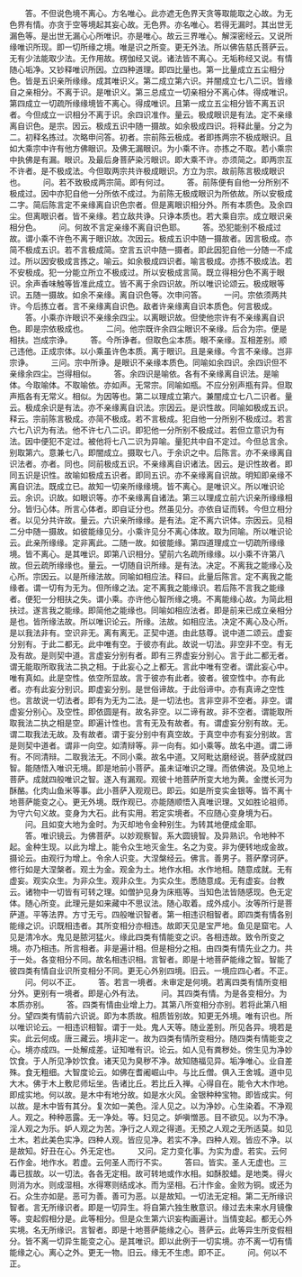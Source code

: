 <!-- { "loadSidebar": true } -->
　　答。不但说色境不离心。方名唯心。此亦遮无色界天贪等取能取之心故。为无色界有情。亦贪于空等境起其妄心故。无色界。亦名唯心。若得无漏时。其出世无漏色等。是出世无漏心心所唯识。亦是唯心。故云三界唯心。解深密经云。又说所缘唯识所现。即一切所缘之境。唯是识之所变。更无外法。所以佛告慈氏菩萨云。无有少法能取少法。无作用故。楞伽经又说。诸法皆不离心。无垢称经又说。有情随心垢净。又钞释唯识所因。立四种道理。即四比量也。第一比量成立五尘相分色。皆是五识亲所缘缘。成其唯识义。第二成立第六识。并闇成立七八二识。皆缘自之亲相分。不离于识。是唯识义。第三总成立一切亲相分不离心体。得成唯识。第四成立一切疏所缘缘境皆不离心。得成唯识。且第一成立五尘相分皆不离五识者。今但成立一识相分不离于识。余四识准作。量云。极成眼识是有法。定不亲缘离自识色。是宗。因云。极成五识中随一摄故。如余极成四识。将释此量。分之为二。初释名拣过。次略申问答。初者。宗前陈云极成。者即拣两宗不极成眼识。且如大乘宗中许有他方佛眼识。及佛无漏眼识。为小乘不许。亦拣之不取。若小乘宗中执佛是有漏。眼识。及最后身菩萨染污眼识。即大乘不许。亦须简之。即两宗互不许者。是不极成法。今但取两宗共许极成眼识。方立为宗。故前陈言极成眼识也。
　　问。若不致极成两宗简。即有何过。
　　答。前陈便有自他一分所别不极成过。因中亦犯自他一分所依不成过。为前陈无极成眼识为所依故。所以安极成二字。简后陈言定不亲缘离自识色宗者。但是离眼识相分外。所有本质色。及余四尘。但离眼识者。皆不亲缘。若立敌共诤。只诤本质也。若大乘自宗。成立眼识亲相分色。
　　问。何故不言定亲缘不离自识色耶。
　　答。恐犯能别不极成过故。谓小乘不许色不离于眼识故。次因云。极成五识中随一摄故者。因言极成。亦简不极成五识。若不言极成简。空言五识中随一摄者。即此因犯自他一分随一不成过。所以因安极成言拣之。喻云。如余极成四识者。喻言极成。亦拣不极成法。若不安极成。犯一分能立所立不极成过。所以安极成言简。既立得相分色不离于眼识。余声香味触等皆准此成立。皆不离于余四识故。所以唯识论颂云。极成眼等识。五随一摄故。如余不亲缘。离自识色等。次申问答。
　　一问。宗依须两共许。今后拣立者。言不亲缘离自识色。敌者许亲缘离自识本质色。何言极成。
　　答。小乘亦许眼识不亲缘余四尘。以离眼识故。但使他宗许有不亲缘离自识色。即是宗依极成也。
　　二问。他宗既许余四尘眼识不亲缘。后合为宗。便是相扶。岂成宗诤。
　　答。今所诤者。但取色尘本质。眼不亲缘。互相差别。顺己违他。正成宗体。以小乘虽许色本质。离于眼识。且是亲缘。今言不亲缘。岂非宗诤。
　　三问。宗中所诤。是眼识不亲缘本质色。同喻如余四识。余四识但不亲缘余四尘。岂得相似。
　　答。余四识是喻依。各有不亲缘离自识法。是喻体。今取喻体。不取喻依。亦如声。无常宗。同喻如瓶。不应分别声瓶有异。但取声瓶各有无常义。相似。为因等也。第二以理成立第六。兼闇成立七八二识者。量云。极成余识是有法。亦不亲缘离自识法。宗因云。是识性故。同喻如极成五识。释云。宗前陈言极成。亦简不极成。若不言极成。犯自他一分所别不极成过。若言六七八识为有法。他不许七八二识。即犯他一分所别不极成过。若但立意识为有法。因中便犯不定过。被他将七八二识为异喻。量犯共中自不定过。今但总言余。别取第六。意兼七八。即闇成立。摄取七八。于余识之中。后陈言。亦不亲缘离自识法者。亦者。同也。同前极成五识。不亲缘离自识诸法。因云。是识性故者。即同五识是识性。故喻如极成五识者。即同五识。亦不亲缘离自识故。明知即亲缘不离自识法。既成立已。故知一切亲所缘缘境。皆不离心。是唯识义。所以唯识论云。余识。识故。如眼识等。亦不亲缘离自诸法。第三以理成立前六识亲所缘缘相分。皆归心体。所言心体者。即自证分也。然虽见分。亦依自证而转。今但立相分者。以见分共许故。量云。六识亲所缘缘。是有法。定不离六识体。宗因云。见相二分中随一摄故。如彼能缘见分。小乘许见分不离心体故。取为同喻。所以唯识论云。此亲所缘缘。定非离此。二随一故。如彼能缘。第四道理成立一切疏所缘缘境。皆不离心。是其唯识。即第八识相分。望前六名疏所缘缘。以小乘不许第八故。但云疏所缘缘也。量云。一切随自识所缘。是有法。决定。不离我之能缘心及心所。宗因云。以是所缘法故。同喻如相应法。释曰。此量后陈言。定不离我之能缘者。谓一切有为无为。但所缘之法。定不离我之能缘识。若后陈不言我之能缘者。便犯一分相扶之失。谓小乘。亦许他心智所缘之境。不离能缘心故。为简此相扶过。遂言我之能缘。即简他之能缘也。同喻如相应法者。即是前来已成立亲相分是也。皆所缘法故。所以唯识论云。所缘。法故。如相应法。决定不离心及心所。是以我法非有。空识非无。离有离无。正契中道。由此慈尊。说中道二颂云。虚妄分别有。于此二都无。此中唯有空。于彼亦有此。故说一切法。非空非不空。有无及有故。是则契中道。言虚妄分别有者。即有三界虚妄分别心。言于此二都无者。谓无能取所取我法二执之相。于此妄心之上都无。言此中唯有空者。谓此妄心中。唯有真如。此是空性。依空所显故。言于彼亦有此者。彼者。彼空性中。亦有此者。亦有此妄分别识。即虚妄分别。是世俗谛故。于此俗谛中。亦有真谛之空性也。言故说一切法者。即有为无为二法。是一切法也。言非空非不空者。非空。谓虚妄分别心。及空性。即依圆是有。故名非空。以二谛有故。非不空者。谓能取所取我法二执之相是空。即遍计性也。言有无及有故者。有。谓虚妄分别有故。无。谓二取我法无故。及有故者。谓于妄分别中有真空故。于真空中亦有妄分别故。言是则契中道者。谓非一向空。如清辩等。非一向有。如小乘等。故名中道。谓二谛有。不同清辩。二取我法无。不同小乘。故名中道。又阿毗达磨经说。菩萨成就四智。能随悟入唯识无境。即是地前小菩萨。虽未证唯识之理。而依佛说。及见地上菩萨。成就四般唯识之智。遂入有漏观。观彼十地菩萨所变大地为黄。金搅长河为酥酪。化肉山鱼米等事。此小菩萨入观观已。即云。如是所变实金银等。皆不离十地菩萨能变之心。更无外境。既作观已。亦能随顺悟入真唯识理。又如胜论祖师。为守六句义故。变身为大石。此有实用。若定实境者。不应随心变身境为石。
　　问。且如变大地为金时。为灭却地令金种别生。为转其地便成金耶。
　　答。唯识镜云。为佛菩萨。以妙观察智。系大圆镜智。及异熟识。令地种不起。金种生现。以此为增上。能令众生地灭金生。名之为变。非为便转地成金故。摄论云。由观行为增上。令余人识变。大涅槃经云。佛言。善男子。菩萨摩诃萨。修行如是大涅槃者。观土为金。观金为土。地作水相。水作地相。随意成就。无有虚妄。观实众生。为非众生。观非众生。为实众生。悉随意成。无有虚妄。台教云。诸物中一切皆有可转之理。如僧护见身为床瓶等。当知色法皆随感现。色无定体。随心所变。此理元是如来藏中不思议法。随心取着。成外成小。汝等所行是菩萨道。平等法界。方寸无亏。四般唯识智者。第一相违识相智者。即四类有情各别能缘之识。识既相违者。其所变相分亦相违。故即天见是宝严地。鱼见是窟宅。人见是清冷水。鬼见是脓河猛火。缘此四类有情能变之识。各相违故。致令所变之境。亦乃相违。所言相者。非是遍计相。但是相分之相。由四类有情先业之力。共于一处。各变相分不同。故名相违识相。言智者。即是十地菩萨能缘之智。智能了彼四类有情自业识所变相分不同。更无心外别四境。旧云。一境应四心者。不正。
　　问。何以不正。
　　答。若言一境者。未审定是何境。若离四类有情所变相分外。更别有一境者。即是心外有法。
　　问。其四类有情。为是各变相分。为本质亦别。
　　答。四类有情由业增上力。其第八所变相分亦别。若将此第八相分。望四类有情前六识说。即为本质故。相质皆别故。知更无外境。唯有识也。所以唯识论云。一相违识相智。谓于一处。鬼人天等。随业差别。所见各异。境若是实。此云何成。唐三藏云。境非定一。故为四类有情所变相分。随四类有情能变之心。境亦成四。一处解成差。证知唯有识。论云。如人见有粪秽处。傍生见为净妙饮食。于人所见净妙饮食。诸天见为臭秽不净。故知随福见异。垢净唯心。业自差殊。食无粗细。大智度论云。如佛在耆阇崛山中。与比丘僧。俱入王舍城。道中见大木。佛于木上敷尼师坛坐。告诸比丘。若比丘入禅。心得自在。能令大木作地。即成实地。何以故。是木中有地分故。如是水火风。金银种种宝物。即皆成实。何以故。是木中皆有其分。复次如一美色。淫人见之。以为净妙。心生染着。不净观人。观之。种种恶露。无一净处。等。妇见之。妒嗔憎恶。目不欲见。以为不净。淫人观之为乐。妒人观之为苦。净行之人观之得道。无预之人观之无所适莫。如见土木。若此美色实净。四种人观。皆应见净。若实不净。四种人观。皆应不净。以是故知。好丑在心。外无定也。
　　又问。定力变化事。为实为虚。若实。云何石作金。地作水。若虚。云何圣人而行不实。
　　答曰。皆实。圣人无虚也。三毒已拔故。以一切法。各各无定相。故可转地或作水相。如酥胶蜡。是地类。得火则消为水。则成湿相。水得寒则结成冰。而为坚相。石汁作金。金败为铜。或还为石。众生亦如是。恶可为善。善可为恶。以是故知。一切法无定相。第二无所缘识智者。言无所缘识者。即是一切异生。将自第六独生散意识。缘过去未来水月镜像等。变起假相分是。此等相分。但是众生第六识妄构画遍计。当情变起。都无心外实境。名无所缘识。言智者。即是十地菩萨能缘之心。菩萨云。此等异生所变假相分。皆不离一切异生能变之心。是其唯识。即以此例于一切实境。亦不离一切有情能缘之心。离心之外。更无一物。旧云。缘无不生虑。即不正。
　　问。何以不正。
